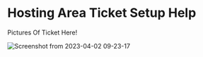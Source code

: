 # Hosting Area Ticket Setup Help

Pictures Of Ticket Here!

![Screenshot from 2023-04-02 09-23-17](https://user-images.githubusercontent.com/120819958/229338749-fd6777df-6dbf-43dc-be2c-2ad8485eaec3.png)
